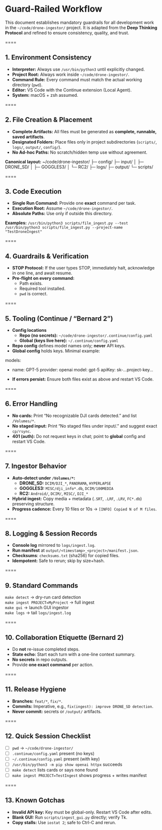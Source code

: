 # Guard-Railed Workflow

This document establishes mandatory guardrails for all development work in the `~/code/drone-ingestor/` project.
It is adapted from the **Deep Thinking Protocol** and refined to ensure consistency, quality, and trust.

====

## 1. Environment Consistency
- **Interpreter:** Always use `/usr/bin/python3` until explicitly changed.
- **Project Root:** Always work inside `~/code/drone-ingestor/`.
- **Command Rule:** Every command must match the actual working directory (`pwd`).
- **Editor:** VS Code with the Continue extension (Local Agent).
- **System:** macOS + zsh assumed.

====

## 2. File Creation & Placement
- **Complete Artifacts:** All files must be generated as **complete, runnable, saved artifacts**.
- **Designated Folders:** Place files only in project subdirectories (`scripts/`, `logs/`, `output/`, `config/`).
- **No Ad-hoc Paths:** No scratch/hidden temp use without agreement.

**Canonical layout:**
~/code/drone-ingestor/
├─ config/
├─ input/
│  ├─ DRONE_SD/
│  ├─ GOGGLES3/
│  └─ RC2/
├─ logs/
├─ output/
└─ scripts/

====

## 3. Code Execution
- **Single Run Command:** Provide one **exact** command per task.
- **Execution Root:** Assume `~/code/drone-ingestor/`.
- **Absolute Paths:** Use only if outside this directory.

**Examples:** `/usr/bin/python3 scripts/file_ingest.py --test`  
`/usr/bin/python3 scripts/file_ingest.py --project-name "TestDroneIngest"`

====

## 4. Guardrails & Verification
- **STOP Protocol:** If the user types STOP, immediately halt, acknowledge in one line, and await resume.
- **Pre-flight on every command:**
  - Path exists.
  - Required tool installed.
  - `pwd` is correct.

====

## 5. Tooling (Continue / “Bernard 2”)
- **Config locations**
  - **Repo (no secrets):** `~/code/drone-ingestor/.continue/config.yaml`
  - **Global (keys live here):** `~/.continue/config.yaml`
- **Repo config** defines model names only; **never** API keys.
- **Global config** holds keys. Minimal example:

models:
  - name: GPT-5
    provider: openai
    model: gpt-5
    apiKey: sk-…project-key…

- **If errors persist:** Ensure both files exist as above and restart VS Code.

====

## 6. Error Handling
- **No cards:** Print “No recognizable DJI cards detected.” and list `/Volumes/*`.
- **No staged input:** Print “No staged files under input/.” and suggest exact `cp/rsync`.
- **401 (auth):** Do not request keys in chat; point to **global** config and restart VS Code.

====

## 7. Ingestor Behavior
- **Auto-detect under `/Volumes/*`:**
  - **DRONE_SD:** `DCIM/DJI_*`, `PANORAMA`, `HYPERLAPSE`
  - **GOGGLES3:** `MISC/dji_info*.db`, `DCIM/100MEDIA`
  - **RC2:** `Android/`, `DCIM/`, `MISC/`, `DJI_*`
- **Hybrid ingest:** Copy media + metadata (`.SRT`, `.LRF`, `.LRV`, `FC*.db`) preserving structure.
- **Progress cadence:** Every 10 files or 10s → `[INFO] Copied N of M files`.

====

## 8. Logging & Session Records
- **Console log** mirrored to `logs/ingest.log`.
- **Run manifest** at `output/<timestamp>_<project>/manifest.json`.
- **Checksums**: `checksums.txt` (sha256) for copied files.
- **Idempotent:** Safe to rerun; skip by size+hash.

====

## 9. Standard Commands
`make detect` → dry-run card detection  
`make ingest PROJECT=MyProject` → full ingest  
`make gui` → launch GUI ingestor  
`make logs` → tail `logs/ingest.log`

====

## 10. Collaboration Etiquette (Bernard 2)
- Do **not** re-issue completed steps.
- **State echo:** Start each turn with a one-line context summary.
- **No secrets** in repo outputs.
- Provide **one exact command** per action.

====

## 11. Release Hygiene
- **Branches:** `feat/*`, `fix/*`.
- **Commits:** Imperative, e.g., `fix(ingest): improve DRONE_SD detection`.
- **Never commit:** secrets or `/output/` artifacts.

====

## 12. Quick Session Checklist
- [ ] `pwd` → `~/code/drone-ingestor/`
- [ ] `.continue/config.yaml` present (no keys)
- [ ] `~/.continue/config.yaml` present (with key)
- [ ] `/usr/bin/python3 -m pip show openai httpx` succeeds
- [ ] `make detect` lists cards or says none found
- [ ] `make ingest PROJECT=TestIngest` shows progress + writes manifest

====

## 13. Known Gotchas
- **Invalid API key:** Key must be global-only. Restart VS Code after edits.
- **Blank GUI:** Run `scripts/ingest_gui.py` directly; verify Tk.
- **Copy stalls:** Use `iostat 2`; safe to Ctrl-C and rerun.